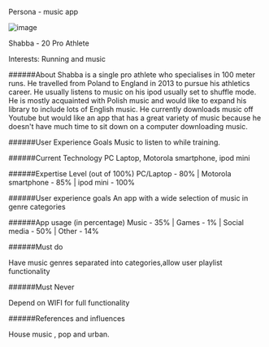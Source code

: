 Persona - music app

![image](https://lh5.googleusercontent.com/-ZadaXoUTBfs/AAAAAAAAAAI/AAAAAAAAAGA/19US52OmBqc/photo.jpg)

Shabba - 20
Pro Athlete

Interests: Running and music



######About
Shabba is a single pro athlete who specialises in 100 meter runs. He travelled from Poland to England in 2013 to pursue his athletics career. He usually listens to music on his ipod usually set to shuffle mode. He is mostly acquainted with Polish music and would like to expand his library to include lots of English music. He currently downloads music off Youtube but would like an app that has a great variety of music because he doesn't have much time to sit down on a computer downloading music.

######User Experience Goals
Music to listen to while training.

######Current Technology
PC Laptop, Motorola smartphone, ipod mini

######Expertise Level (out of 100%)
PC/Laptop - 80% |
Motorola smartphone - 85% |
ipod mini - 100%

######User experience goals
An app with a wide selection of music in genre categories

######App usage (in percentage)
Music - 35% |
Games - 1% |
Social media - 50% |
Other - 14%

######Must do

Have music genres separated into categories,allow user playlist functionality

######Must Never

Depend on WIFI for full functionality

######References and influences 

House music , pop and urban.

